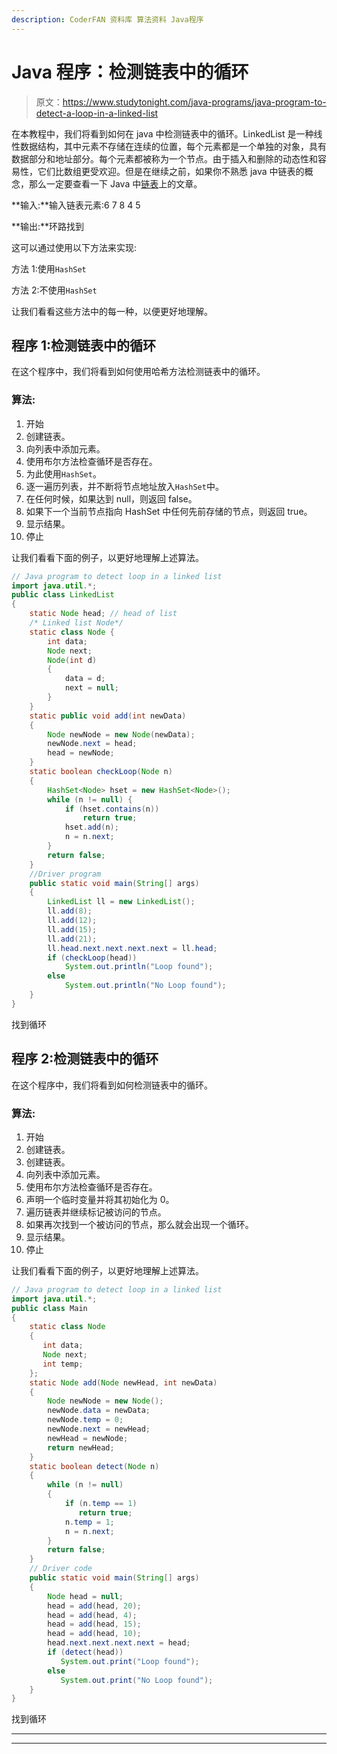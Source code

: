 ```yaml
---
description: CoderFAN 资料库 算法资料 Java程序
---
```


# Java 程序：检测链表中的循环

> 原文：<https://www.studytonight.com/java-programs/java-program-to-detect-a-loop-in-a-linked-list>

在本教程中，我们将看到如何在 java 中检测链表中的循环。LinkedList 是一种线性数据结构，其中元素不存储在连续的位置，每个元素都是一个单独的对象，具有数据部分和地址部分。每个元素都被称为一个节点。由于插入和删除的动态性和容易性，它们比数组更受欢迎。但是在继续之前，如果你不熟悉 java 中链表的概念，那么一定要查看一下 Java 中[链表](https://www.studytonight.com/java/linkedlist-in-collection-framework.php)上的文章。

**输入:**输入链表元素:6 7 8 4 5

**输出:**环路找到

这可以通过使用以下方法来实现:

方法 1:使用`HashSet`

方法 2:不使用`HashSet`

让我们看看这些方法中的每一种，以便更好地理解。

## 程序 1:检测链表中的循环

在这个程序中，我们将看到如何使用哈希方法检测链表中的循环。

### 算法:

1.  开始
2.  创建链表。
3.  向列表中添加元素。
4.  使用布尔方法检查循环是否存在。
5.  为此使用`HashSet`。
6.  逐一遍历列表，并不断将节点地址放入`HashSet`中。
7.  在任何时候，如果达到 null，则返回 false。
8.  如果下一个当前节点指向 HashSet 中任何先前存储的节点，则返回 true。
9.  显示结果。
10.  停止

让我们看看下面的例子，以更好地理解上述算法。

```java
// Java program to detect loop in a linked list
import java.util.*;
public class LinkedList 
{
	static Node head; // head of list
	/* Linked list Node*/
	static class Node {
		int data;
		Node next;
		Node(int d)
		{
			data = d;
			next = null;
		}
	}
	static public void add(int newData)
	{
		Node newNode = new Node(newData);
		newNode.next = head;
		head = newNode;
	}
	static boolean checkLoop(Node n)
	{
		HashSet<Node> hset = new HashSet<Node>();
		while (n != null) {
			if (hset.contains(n))
				return true;
			hset.add(n);
			n = n.next;
		}
		return false;
	}
	//Driver program
	public static void main(String[] args)
	{
		LinkedList ll = new LinkedList();
		ll.add(8);
		ll.add(12);
		ll.add(15);
		ll.add(21);
		ll.head.next.next.next.next = ll.head;
		if (checkLoop(head))
			System.out.println("Loop found");
		else
			System.out.println("No Loop found");
	}
}
```

找到循环

## 程序 2:检测链表中的循环

在这个程序中，我们将看到如何检测链表中的循环。

### 算法:

1.  开始
2.  创建链表。
3.  创建链表。
4.  向列表中添加元素。
5.  使用布尔方法检查循环是否存在。
6.  声明一个临时变量并将其初始化为 0。
7.  遍历链表并继续标记被访问的节点。
8.  如果再次找到一个被访问的节点，那么就会出现一个循环。
9.  显示结果。
10.  停止

让我们看看下面的例子，以更好地理解上述算法。

```java
// Java program to detect loop in a linked list
import java.util.*;
public class Main
{
    static class Node
    {
       int data;
       Node next;
       int temp;
    };
    static Node add(Node newHead, int newData)
    {
        Node newNode = new Node();
        newNode.data = newData;
        newNode.temp = 0;
        newNode.next = newHead;
        newHead = newNode;
        return newHead;
    }
    static boolean detect(Node n)
    {
        while (n != null)
        {
            if (n.temp == 1)
               return true;
            n.temp = 1;
            n = n.next;
        }
        return false;
    }
    // Driver code
    public static void main(String[] args)
    {
        Node head = null;
        head = add(head, 20);
        head = add(head, 4);
        head = add(head, 15);
        head = add(head, 10);
        head.next.next.next.next = head;
        if (detect(head))
           System.out.print("Loop found");
        else
           System.out.print("No Loop found");
    }
}
```

找到循环

* * *

* * *